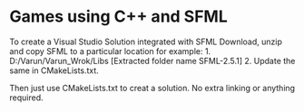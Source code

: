 Games using C++ and SFML
========================

To create a Visual Studio Solution integrated with SFML
Download, unzip and copy SFML to a particular location for example:
	1. D:/Varun/Varun_Wrok/Libs    [Extracted folder name SFML-2.5.1]
	2. Update the same in CMakeLists.txt.
	
Then just use CMakeLists.txt to creat a solution. No extra linking or anything required.
